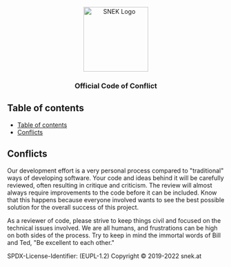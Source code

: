 <p align="center">
  <a href="https://snek.at/" target="_blank" rel="noopener noreferrer">
    <img src="https://avatars2.githubusercontent.com/u/55870326?s=400" alt="SNEK Logo" height="150">
  </a>
</p>

<h3 align="center">Official Code of Conflict</h3>

## Table of contents

-   [Table of contents](#table-of-contents)
-   [Conflicts](#conflicts)

## [](#conflicts)Conflicts

Our development effort is a very personal process compared
to "traditional" ways of developing software. Your code and ideas
behind it will be carefully reviewed, often resulting in critique and
criticism. The review will almost always require improvements to the
code before it can be included. Know that this happens because everyone
involved wants to see the best possible solution for the overall success
of this project.

As a reviewer of code, please strive to keep things civil and focused on
the technical issues involved. We are all humans, and frustrations can
be high on both sides of the process. Try to keep in mind the immortal
words of Bill and Ted, "Be excellent to each other."

SPDX-License-Identifier: (EUPL-1.2)
Copyright © 2019-2022 snek.at
